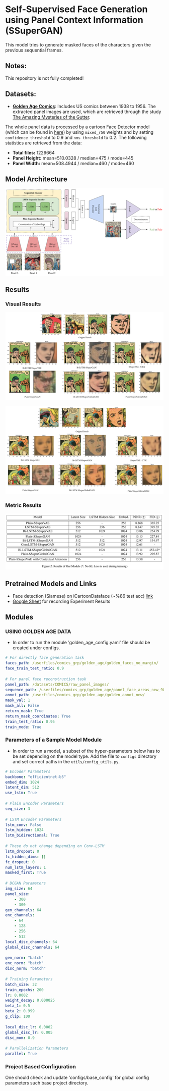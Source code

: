 # Self-Supervised Face Generation using Panel Context Information (SSuperGAN)

This model tries to generate masked faces of the characters given the previous sequential frames. 

## Notes:

This repository is not fully completed!

## Datasets:

- [**Golden Age Comics**](https://digitalcomicmuseum.com/): Includes US comics between 1938 to 1956. The extracted panel images are used, which are retrieved through the study [The Amazing Mysteries of the Gutter](https://arxiv.org/abs/1611.05118).

The whole panel data is processed by a cartoon Face Detector model (which can be found in [here](https://github.com/barisbatuhan/FaceDetector)) by using `mixed_r50` weights and by setting `confidence threshold` to 0.9 and `nms threshold` to 0.2. The following statistics are retrieved from the data:

- **Total files:** 1229664
- **Panel Height:** mean=510.0328 / median=475 / mode=445
- **Panel Width:** mean=508.4944 / median=460 / mode=460

## Model Architecture

![gmodel](./images/readme_images/Model.PNG)

## Results

### Visual Results

![Result 1](./images/readme_images/res1.png)

![Result 2](./images/readme_images/res2.png)

### Metric Results

![WIP](./images/readme_images/Results.PNG)

## Pretrained Models and Links

- Face detection (Siamese) on iCartoonDataface (~%86 test acc) [link](https://drive.google.com/file/d/1ey896AyT-uqQ5YlHSp4880da40-Ju1pS/view?usp=sharing)
- [Google Sheet](https://docs.google.com/spreadsheets/d/1JPdPtDocE8LMN4v246cLKqqJB9qZQNbMOtdg1fHy8AI/edit?usp=sharing) for recording Experiment Results

## Modules

### USING GOLDEN AGE DATA

- In order to run the module 'golden_age_config.yaml' file should be created under configs.

```yaml
# For directly face generation task
faces_path: /userfiles/comics_grp/golden_age/golden_faces_no_margin/
face_train_test_ratio: 0.9

# For panel face reconstruction task
panel_path: /datasets/COMICS/raw_panel_images/
sequence_path: /userfiles/comics_grp/golden_age/panel_face_areas_new_90.json
annot_path: /userfiles/comics_grp/golden_age/golden_annot_new/
mask_val: 1
mask_all: False
return_mask: True
return_mask_coordinates: True
train_test_ratio: 0.95
train_mode: True
```

### Parameters of a Sample Model Module

- In order to run a model, a subset of the hyper-parameters below has to be set depending on the model type. Add the file to `configs` directory and set correct paths in the `utils/config_utils.py`.

```yaml
# Encoder Parameters
backbone: "efficientnet-b5"
embed_dim: 1024
latent_dim: 512
use_lstm: True

# Plain Encoder Parameters
seq_size: 3

# LSTM Encoder Parameters
lstm_conv: False
lstm_hidden: 1024
lstm_bidirectional: True

# These do not change depending on Conv-LSTM
lstm_dropout: 0
fc_hidden_dims: []
fc_dropout: 0
num_lstm_layers: 1
masked_first: True

# DCGAN Parameters
img_size: 64
panel_size:
    - 300
    - 300
gen_channels: 64
enc_channels: 
    - 64
    - 128
    - 256
    - 512
local_disc_channels: 64
global_disc_channels: 64

gen_norm: "batch"
enc_norm: "batch"
disc_norm: "batch"

# Training Parameters
batch_size: 32
train_epochs: 200
lr: 0.0002
weight_decay: 0.000025
beta_1: 0.5
beta_2: 0.999
g_clip: 100

local_disc_lr: 0.0002
global_disc_lr: 0.005
disc_mom: 0.9

# Parallelization Parameters
parallel: True
```

### Project Based Configuration

One should check and update 'configs/base_config' for global config parameters such base project directory.
